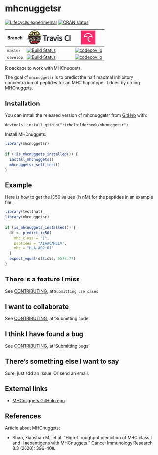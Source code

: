 
<!-- README.md is generated from README.Rmd. Please edit that file -->

# mhcnuggetsr

<!-- badges: start -->

[![Lifecycle:
experimental](https://img.shields.io/badge/lifecycle-experimental-orange.svg)](https://www.tidyverse.org/lifecycle/#experimental)
[![CRAN
status](https://www.r-pkg.org/badges/version/mhcnuggetsr)](https://CRAN.R-project.org/package=mhcnuggetsr)

| Branch    | [![Travis CI logo](man/figures/TravisCI.png)](https://travis-ci.org)                                                                         | [![Codecov logo](man/figures/Codecov.png)](https://www.codecov.io)                                                                                                         |
| --------- | -------------------------------------------------------------------------------------------------------------------------------------------- | -------------------------------------------------------------------------------------------------------------------------------------------------------------------------- |
| `master`  | [![Build Status](https://travis-ci.org/richelbilderbeek/mhcnuggetsr.svg?branch=master)](https://travis-ci.org/richelbilderbeek/mhcnuggetsr)  | [![codecov.io](https://codecov.io/github/richelbilderbeek/mhcnuggetsr/coverage.svg?branch=master)](https://codecov.io/github/richelbilderbeek/mhcnuggetsr/branch/master)   |
| `develop` | [![Build Status](https://travis-ci.org/richelbilderbeek/mhcnuggetsr.svg?branch=develop)](https://travis-ci.org/richelbilderbeek/mhcnuggetsr) | [![codecov.io](https://codecov.io/github/richelbilderbeek/mhcnuggetsr/coverage.svg?branch=develop)](https://codecov.io/github/richelbilderbeek/mhcnuggetsr/branch/develop) |

<!-- badges: end -->

R package to work with
[MHCnuggets](https://github.com/KarchinLab/mhcnuggets).

The goal of `mhcnuggetsr` is to predict the half maximal inhibitory
concentration of peptides for an MHC haplotype. It does by calling
[MHCnuggets](https://github.com/KarchinLab/mhcnuggets).

## Installation

You can install the released version of mhcnuggetsr from
[GitHub](https://github.com/) with:

    devtools::install_github("richelbilderbeek/mhcnuggetsr")

Install MHCnuggets:

``` r
library(mhcnuggetsr)

if (!is_mhcnuggets_installed()) {
  install_mhcnuggets()
  mhcnuggetsr_self_test()
}
```

## Example

Here is how to get the IC50 values (in nM) for the peptides in an
example file:

``` r
library(testthat)
library(mhcnuggetsr)

if (is_mhcnuggets_installed()) {
  df <- predict_ic50(
    mhc_class = "I",
    peptides = "AIAACAMLLV",
    mhc = "HLA-A02:01"
  )
  expect_equal(df$ic50, 5578.77)
}
```

## There is a feature I miss

See [CONTRIBUTING](CONTRIBUTING.md), at `Submitting use cases`

## I want to collaborate

See [CONTRIBUTING](CONTRIBUTING.md), at ‘Submitting code’

## I think I have found a bug

See [CONTRIBUTING](CONTRIBUTING.md), at ‘Submitting bugs’

## There’s something else I want to say

Sure, just add an Issue. Or send an email.

## External links

  - [MHCnuggets GitHub repo](https://github.com/KarchinLab/mhcnuggets)

## References

Article about MHCnuggets:

  - Shao, Xiaoshan M., et al. “High-throughput prediction of MHC class I
    and II neoantigens with MHCnuggets.” Cancer Immunology Research 8.3
    (2020): 396-408.

